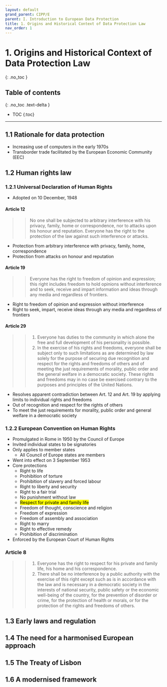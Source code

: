 ```yaml
---
layout: default
grand_parent: CIPP/E
parent: I. Introduction to European Data Protection
title: 1. Origins and Historical Context of Data Protection Law
nav_order: 1
---
```


# 1. Origins and Historical Context of Data Protection Law
{: .no_toc }

## Table of contents
{: .no_toc .text-delta }

- TOC
{:toc}
---

## 1.1 Rationale for data protection
- Increasing use of computers in the early 1970s
- Transborder trade facilitated by the European Economic Community (EEC)

## 1.2 Human rights law
### 1.2.1 Universal Declaration of Human Rights
* Adopted on 10 December, 1948
#### Article 12
>> No one shall be subjected to arbitrary interference with his privacy, family, home or correspondence, nor to attacks upon his honour and reputation. Everyone has the right to the protection of the law against such interference or attacks.
* Protection from arbitrary interference with privacy, family, home, correspondence
* Protection from attacks on honour and reputation
#### Article 19
>> Everyone has the right to freedom of opinion and expression; this right includes freedom to hold opinions without interference and to seek, receive and impart information and ideas through any media and regardless of frontiers.
* Right to freedom of opinion and expression without interference
* Right to seek, impart, receive ideas through any media and regardless of frontiers
#### Article 29 
>> 1. Everyone has duties to the community in which alone the free and full development of his personality is possible.
>> 2. In the exercise of his rights and freedoms, everyone shall be subject only to such limitations as are determined by law solely for the purpose of securing due recognition and respect for the rights and freedoms of others and of meeting the just requirements of morality, public order and the general welfare in a democratic society.
>> These rights and freedoms may in no case be exercised contrary to the purposes and principles of the United Nations.
* Resolves apparent contradiction between Art. 12 and Art. 19 by applying limits to individual rights and freedoms
* Out of recognition and respect for the rights of others
* To meet the just requirements for morality, public order and general welfare in a democratic society  

### 1.2.2 European Convention on Human Rights
* Promulgated in Rome in 1950 by the Council of Europe
* Invited individual states to be signatories
* Only applies to member states
	- All Council of Europe states are members
* Went into effect on 3 September 1953
* Core protections
	- Right to life
	- Prohibition of torture
	- Prohibition of slavery and forced labour
	- Right to liberty and security
	- Right to a fair trial
	- No punishment without law
	- <mark>Respect for private and family life</mark>
	- Freedom of thought, conscience and religion
	- Freedom of expression
	- Freedom of assembly and association
	- Right to marry
	- Right to effective remedy
	- Prohibition of discrimination
* Enforced by the European Court of Human Rights
### Article 8
>> 1. Everyone has the right to respect for his private and family
life, his home and his correspondence.
>> 2. There shall be no interference by a public authority with the
exercise of this right except such as is in accordance with the
law and is necessary in a democratic society in the interests of
national security, public safety or the economic well-being of the
country, for the prevention of disorder or crime, for the protection
of health or morals, or for the protection of the rights and freedoms
of others.
## 1.3 Early laws and regulation
## 1.4 The need for a harmonised European approach
## 1.5 The Treaty of Lisbon
## 1.6 A modernised framework


